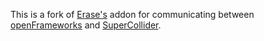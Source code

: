 This is a fork of [Erase's](http://www.erase.net/projects/ofxSuperCollider/) addon for communicating between [openFrameworks](https://www.openframeworks.cc) and [SuperCollider](http://supercollider.github.io/).

